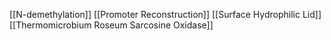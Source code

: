 [[N-demethylation]]
[[Promoter Reconstruction]]
[[Surface Hydrophilic Lid]]
[[Thermomicrobium Roseum Sarcosine Oxidase]]
